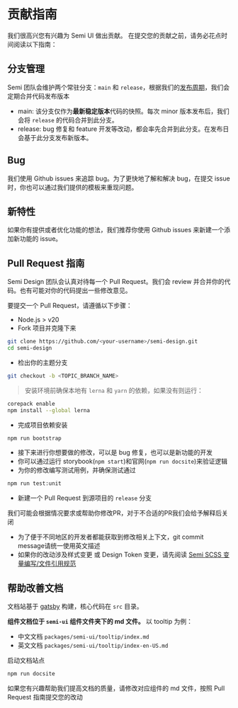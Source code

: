 # 贡献指南

我们很高兴您有兴趣为 Semi UI 做出贡献。 在提交您的贡献之前，请务必花点时间阅读以下指南：

## 分支管理
Semi 团队会维护两个常驻分支：`main` 和 `release`，根据我们的[发布周期](https://semi.design/zh-CN/start/changelog)，我们会定期合并代码发布版本
 - main: 该分支仅作为**最新稳定版本**代码的快照。每次 minor 版本发布后，我们会将 `release` 的代码合并到此分支。
 - release: bug 修复和 feature 开发等改动，都会率先合并到此分支。在发布日会基于此分支发布新版本。
## Bug
我们使用 Github issues 来追踪 bug。为了更快地了解和解决 bug，在提交 issue 时，你也可以通过我们提供的模板来重现问题。
## 新特性
如果你有提供或者优化功能的想法，我们推荐你使用 Github issues 来新建一个添加新功能的 issue。

## Pull Request 指南
Semi Design 团队会认真对待每一个 Pull Request。我们会 review 并合并你的代码。也有可能对你的代码提出一些修改意见。

要提交一个 Pull Request，请遵循以下步骤：
 - Node.js > v20
 - Fork 项目并克隆下来
```bash
git clone https://github.com/<your-username>/semi-design.git
cd semi-design
```
 - 检出你的主题分支
```bash
git checkout -b <TOPIC_BRANCH_NAME>
```
>安装环境前确保本地有 `lerna` 和 `yarn` 的依赖，如果没有则运行：
```bash
corepack enable
npm install --global lerna
```
 - 完成项目依赖安装
```bash
npm run bootstrap
```
 - 接下来进行你想要做的修改，可以是 bug 修复，也可以是新功能的开发
 - 你可以通过运行 storybook(`npm start`)和官网(`npm run docsite`)来验证逻辑
 - 为你的修改编写测试用例，并确保测试通过
```bash
npm run test:unit
```
 - 新建一个 Pull Request 到源项目的 `release` 分支

我们可能会根据情况要求或帮助你修改PR，对于不合适的PR我们会给予解释后关闭

- 为了便于不同地区的开发者都能获取到修改相关上下文，git commit message请统一使用英文描述
- 如果你的改动涉及样式变更 或 Design Token 变更，请先阅读 [Semi SCSS 变量编写/文件引用规范](https://bytedance.feishu.cn/docx/doxcnQ7uom1zmEtn28dI7G1hopb)

## 帮助改善文档
文档站基于 [gatsby](https://www.gatsbyjs.com/) 构建，核心代码在 `src` 目录。

**组件文档位于 `semi-ui` 组件文件夹下的 md 文件。** 以 tooltip 为例：

* 中文文档 `packages/semi-ui/tooltip/index.md` 
* 英文文档 `packages/semi-ui/tooltip/index-en-US.md`

启动文档站点
```sh
npm run docsite
```
如果您有兴趣帮助我们提高文档的质量，请修改对应组件的 md 文件，按照 Pull Request 指南提交您的改动

